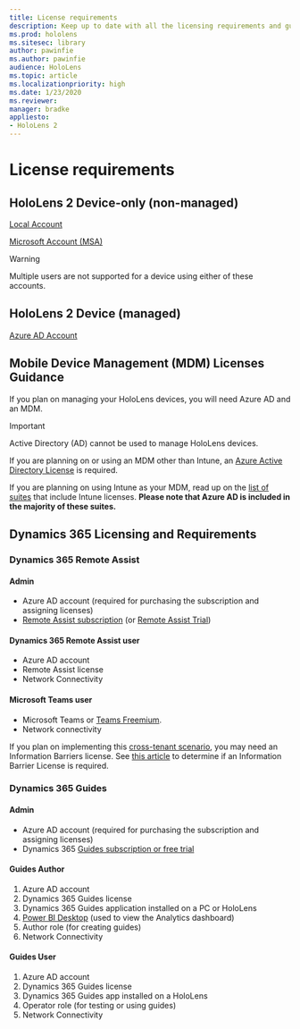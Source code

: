 ```yaml
---
title: License requirements
description: Keep up to date with all the licensing requirements and guidelines you need for mobile device management, HoloLens, and Remote Assist.
ms.prod: hololens
ms.sitesec: library
author: pawinfie
ms.author: pawinfie
audience: HoloLens
ms.topic: article
ms.localizationpriority: high
ms.date: 1/23/2020
ms.reviewer: 
manager: bradke
appliesto:
- HoloLens 2
---
```


# License requirements

## HoloLens 2 Device-only (non-managed)

[Local Account](https://docs.microsoft.com/windows/security/identity-protection/access-control/local-accounts)

[Microsoft Account (MSA)](https://docs.microsoft.com/windows/security/identity-protection/access-control/microsoft-accounts)

> [!WARNING]
> Multiple users are not supported for a device using either of these accounts.


## HoloLens 2 Device (managed)

[Azure AD Account](https://docs.microsoft.com/azure/active-directory/)

## Mobile Device Management (MDM) Licenses Guidance

If you plan on managing your HoloLens devices, you will need Azure AD and an MDM. 
> [!IMPORTANT]
> Active Directory (AD) cannot be used to manage HoloLens devices.


If you are planning on or using an MDM other than Intune, an [Azure Active Directory License](https://docs.microsoft.com/azure/active-directory/fundamentals/active-directory-whatis) is required.

If you are planning on using Intune as your MDM, read up on the [list of suites](https://docs.microsoft.com/intune/fundamentals/licenses) that include Intune licenses. **Please note that Azure AD is included in the majority of these suites.**

## Dynamics 365 Licensing and Requirements

### Dynamics 365 Remote Assist 

#### Admin
- Azure AD account (required for purchasing the subscription and assigning licenses)
- [Remote Assist subscription](https://docs.microsoft.com/dynamics365/mixed-reality/remote-assist/buy-and-deploy-remote-assist) (or [Remote Assist Trial](https://docs.microsoft.com/dynamics365/mixed-reality/remote-assist/try-remote-assist))
    
#### Dynamics 365 Remote Assist user

- Azure AD account
- Remote Assist license
- Network Connectivity

#### Microsoft Teams user

- Microsoft Teams or [Teams Freemium](https://products.office.com/microsoft-teams/free).
- Network connectivity

If you plan on implementing this [cross-tenant scenario](https://docs.microsoft.com/dynamics365/mixed-reality/remote-assist/cross-tenant-overview#scenario-2-leasing-services-to-other-tenants), you may need an Information Barriers license. See [this article](https://docs.microsoft.com/dynamics365/mixed-reality/remote-assist/cross-tenant-licensing-implementation#step-1-determine-if-information-barriers-are-necessary) to determine if an Information Barrier License is required.

### Dynamics 365 Guides 

#### Admin
- Azure AD account (required for purchasing the subscription and assigning licenses)
- Dynamics 365 [Guides subscription or free trial](https://docs.microsoft.com/dynamics365/mixed-reality/guides/setup-step-one)

#### Guides Author
1. Azure AD account
1. Dynamics 365 Guides license
1. Dynamics 365 Guides application installed on a PC or HoloLens
1. [Power BI Desktop](https://powerbi.microsoft.com/desktop/) (used to view the Analytics dashboard)
1. Author role (for creating guides)
1. Network Connectivity

#### Guides User

1. Azure AD account
1. Dynamics 365 Guides license
1. Dynamics 365 Guides app installed on a HoloLens
1. Operator role (for testing or using guides)
1. Network Connectivity

